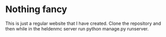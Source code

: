 # Nothing fancy
This is just a regular website that I have created.
Clone the repository and then while in the heldenmc server run python manage.py runserver.
